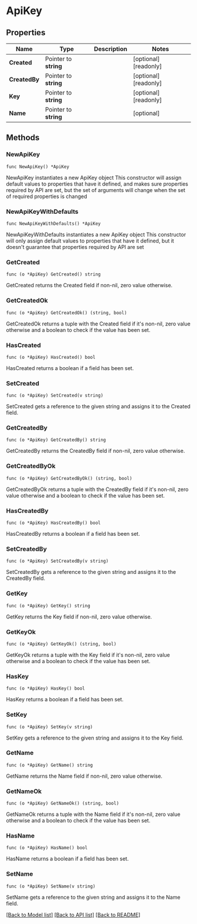 # ApiKey

## Properties

Name | Type | Description | Notes
------------ | ------------- | ------------- | -------------
**Created** | Pointer to **string** |  | [optional] [readonly] 
**CreatedBy** | Pointer to **string** |  | [optional] [readonly] 
**Key** | Pointer to **string** |  | [optional] [readonly] 
**Name** | Pointer to **string** |  | [optional] 

## Methods

### NewApiKey

`func NewApiKey() *ApiKey`

NewApiKey instantiates a new ApiKey object
This constructor will assign default values to properties that have it defined,
and makes sure properties required by API are set, but the set of arguments
will change when the set of required properties is changed

### NewApiKeyWithDefaults

`func NewApiKeyWithDefaults() *ApiKey`

NewApiKeyWithDefaults instantiates a new ApiKey object
This constructor will only assign default values to properties that have it defined,
but it doesn't guarantee that properties required by API are set

### GetCreated

`func (o *ApiKey) GetCreated() string`

GetCreated returns the Created field if non-nil, zero value otherwise.

### GetCreatedOk

`func (o *ApiKey) GetCreatedOk() (string, bool)`

GetCreatedOk returns a tuple with the Created field if it's non-nil, zero value otherwise
and a boolean to check if the value has been set.

### HasCreated

`func (o *ApiKey) HasCreated() bool`

HasCreated returns a boolean if a field has been set.

### SetCreated

`func (o *ApiKey) SetCreated(v string)`

SetCreated gets a reference to the given string and assigns it to the Created field.

### GetCreatedBy

`func (o *ApiKey) GetCreatedBy() string`

GetCreatedBy returns the CreatedBy field if non-nil, zero value otherwise.

### GetCreatedByOk

`func (o *ApiKey) GetCreatedByOk() (string, bool)`

GetCreatedByOk returns a tuple with the CreatedBy field if it's non-nil, zero value otherwise
and a boolean to check if the value has been set.

### HasCreatedBy

`func (o *ApiKey) HasCreatedBy() bool`

HasCreatedBy returns a boolean if a field has been set.

### SetCreatedBy

`func (o *ApiKey) SetCreatedBy(v string)`

SetCreatedBy gets a reference to the given string and assigns it to the CreatedBy field.

### GetKey

`func (o *ApiKey) GetKey() string`

GetKey returns the Key field if non-nil, zero value otherwise.

### GetKeyOk

`func (o *ApiKey) GetKeyOk() (string, bool)`

GetKeyOk returns a tuple with the Key field if it's non-nil, zero value otherwise
and a boolean to check if the value has been set.

### HasKey

`func (o *ApiKey) HasKey() bool`

HasKey returns a boolean if a field has been set.

### SetKey

`func (o *ApiKey) SetKey(v string)`

SetKey gets a reference to the given string and assigns it to the Key field.

### GetName

`func (o *ApiKey) GetName() string`

GetName returns the Name field if non-nil, zero value otherwise.

### GetNameOk

`func (o *ApiKey) GetNameOk() (string, bool)`

GetNameOk returns a tuple with the Name field if it's non-nil, zero value otherwise
and a boolean to check if the value has been set.

### HasName

`func (o *ApiKey) HasName() bool`

HasName returns a boolean if a field has been set.

### SetName

`func (o *ApiKey) SetName(v string)`

SetName gets a reference to the given string and assigns it to the Name field.


[[Back to Model list]](../README.md#documentation-for-models) [[Back to API list]](../README.md#documentation-for-api-endpoints) [[Back to README]](../README.md)


